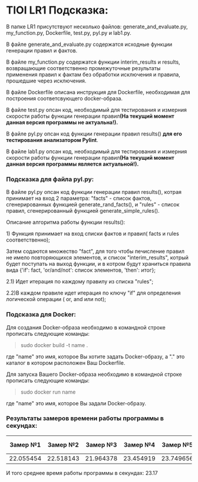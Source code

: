 # TIOI LR1 Подсказка:
<p>  В папке LR1 присутствуют несколько файлов: generate_and_evaluate.py, my_function.py, Dockerfile, test.py, pyl.py и lab1.py.</p> 
<p>  В файле generate_and_evaluate.py содержатся исходные функции генерации правил и фактов.</p> 
<p>  В файле my_function.py содержатся функции interim_results и results, возвращающие соответственно промежуточные результаты применения правил к фактам без обработки исключения и правила, прошедшие через исключения.</p>
<p>  В файле Dockerfile описана инструкция для Dockerfile, необходимая для построения соответсвующего docker-образа.</p>
<p>  В файле test.py опсан код, необходимый для тестирования и измерния скорости работы функции генерации правил<strong>(На текущий момент данная версия программы не актуальна!).</strong></p>
<p>  В файле pyl.py опсан код функции генерации правил results() <strong>для его тестирования  анализатором Pylint</strong>.</p>
<p>  В файле lab1.py опсан код, необходимый для тестирования и измерния скорости работы функции генерации правил<strong>(На текущий момент данная версия программы является актуальной!).</strong></p>
<h3>Подсказка для файла pyl.py:</h3>
<p>В файле pyl.py опсан код функции генерации правил results(), котрая принимает на вход 2 параметра: "facts" - список фактов, сгенерированных функцией generate_rand_facts(), и "rules" - список правил, сгенерированный функцией generate_simple_rules().</p>
<p>Описание алгоритма работы функции results():</p>
<p>1) Функция принимает на вход списки фактов и правил( facts и rules соответственно);</p>
<p>Затем содаются множество "fact", для того чтобы печисление правил не имело повторяющихся элементов, и список "interim_results", котрый будет поступать на выход функции, и в котром будут храниться правила вида {'if': fact, 'or/and/not': список элементов, 'then': итог};</p>
<p>2.1) Идет итерация по каждому правилу из списка "rules";</p>
<p>2.2)В каждом правиле идет итерация по ключу "if" для определения логической операции ( or, and или not);</p>
<h3>Подсказка для Docker:</h3> 
<p>Для создания Docker-образа необходимо в командной строке прописать следующие команды: </p>
<blockquote> sudo docker build -t name .</blockquote>
<p>где &quot;name&quot; это имя, которое Вы хотите задать Docker-образу, а &quot;.&quot; это каталог в котором расположен Ваш Dockerfile. </p>
<p>Для запуска Вашего Docker-образа необходимо в командной строке прописать следующие команды:</p>
<blockquote> sudo docker run  name </blockquote>
<p>где &quot;name&quot; это имя, которое Вы задали Docker-образу. </p>
<h3>Результаты замеров времени работы программы в секундах:</h3>
<table>
    <thead>
        <tr>
          <th>Замер №1</th>
          <th>Замер №2</th>
          <th>Замер №3</th>
          <th>Замер №4</th>
          <th>Замер №5</th>
          <th>Замер №6</th>
          <th>Замер №7</th>
          <th>Замер №8</th>
          <th>Замер №9</th>
          <th>Замер №10</th>
        </tr>
    </thead>
    <tbody>
        <tr>
          <td>22.055454</td>
          <td>22.518143</td>
          <td>21.964378</td>
          <td>23.454919</td>
          <td>23.749656</td>
          <td>22.869935</td>
          <td>22.163739</td>
          <td>25.028415</td>
          <td>25.455435</td>
          <td>22.473807</td>
        </tr>
    </tbody>
</table>
<p>И того среднее время работы программы в секундах: 23.17</p>
